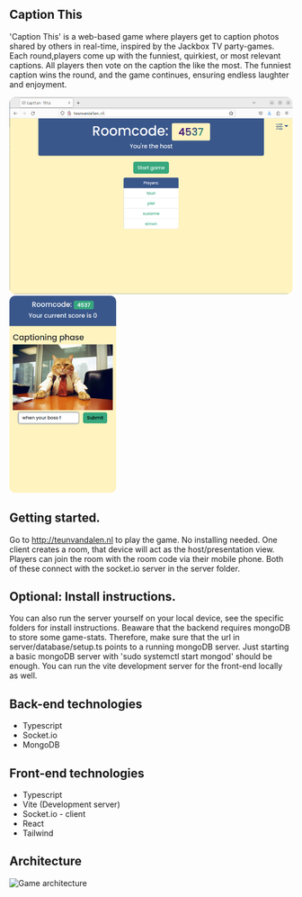 ## Caption This
'Caption This' is a web-based game where players get to caption photos shared by others in real-time, inspired by the Jackbox TV party-games. Each round,players come up with the funniest, quirkiest, or most relevant captions. All players then vote on the caption the like the most. The funniest caption wins the round, and the game continues, ensuring endless laughter and enjoyment. 

<img alt="Game screenshot Host" height="350" style="border-radius: 10px;" src="./client/src/assets/Screenshot_host.png"/>
<img alt="Game screenshot Player" height="350" style="border-radius: 10px;" src="./client/src/assets/Screenshot_player.png"/>

## Getting started. 
Go to http://teunvandalen.nl to play the game. No installing needed. One client creates a room, that device will act as the host/presentation view. Players can join the room with the room code via their mobile phone. Both of these connect with the socket.io server in the server folder.

## Optional: Install instructions.
You can also run the server yourself on your local device, see the specific folders for install instructions. Beaware that the backend requires mongoDB to store some game-stats. Therefore, make sure that the url in server/database/setup.ts points to a running mongoDB server. Just starting a basic mongoDB server with 'sudo systemctl start mongod' should be enough. 
You can run the vite development server for the front-end locally as well. 

## Back-end technologies
- Typescript
- Socket.io
- MongoDB

## Front-end technologies
- Typescript
- Vite (Development server)
- Socket.io - client
- React
- Tailwind

## Architecture
<img alt="Game architecture" height="400" src="./client/src/assets/Architecture.png"/>
